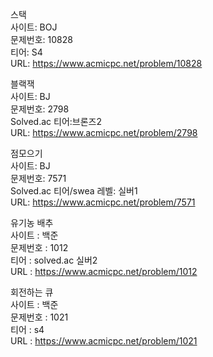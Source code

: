 스택   
사이트: BOJ   
문제번호: 10828   
티어: S4   
URL: https://www.acmicpc.net/problem/10828   

블랙잭   
사이트: BJ   
문제번호: 2798   
Solved.ac 티어:브론즈2   
URL: https://www.acmicpc.net/problem/2798   

점모으기   
사이트: BJ   
문제번호: 7571   
Solved.ac 티어/swea 레벨: 실버1      
URL: https://www.acmicpc.net/problem/7571   

유기농 배추   
사이트 : 백준   
문제번호 : 1012   
티어 : solved.ac 실버2   
URL : https://www.acmicpc.net/problem/1012   

회전하는 큐   
사이트 : 백준   
문제번호 : 1021   
티어 : s4   
URL : https://www.acmicpc.net/problem/1021   

